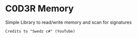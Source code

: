# C0D3R Memory
Simple Library to read/write memory and scan for signatures

` Credits to "Swedz c#" (YouTube) `
